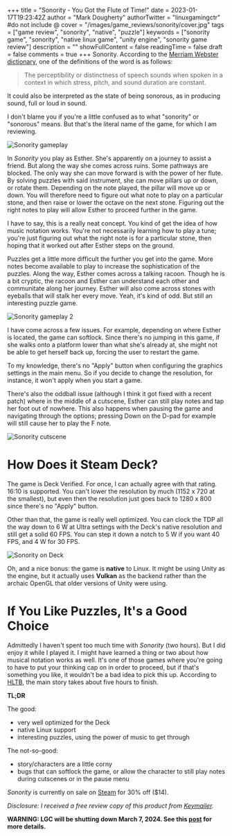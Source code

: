 +++
title = "Sonority - You Got the Flute of Time!"
date = 2023-01-17T19:23:42Z
author = "Mark Dougherty"
authorTwitter = "linuxgamingctr" #do not include @
cover = "/images/game_reviews/sonority/cover.jpg"
tags = ["game review", "sonority", "native", "puzzle"]
keywords = ["sonority game", "sonority", "native linux game", "unity engine", "sonority game review"]
description = ""
showFullContent = false
readingTime = false
draft = false
comments = true
+++
Sonority. According to the [Merriam Webster dictionary](https://www.merriam-webster.com/dictionary/sonority), one of the definitions of the word is as follows:
> The perceptibility or distinctness of speech sounds when spoken in a context in which stress, pitch, and sound duration are constant.

It could also be interpreted as the state of being sonorous, as in producing sound, full or loud in sound.

I don't blame you if you're a little confused as to what "sonority" or "sonorous" means. But that's the literal name of the game, for which I am reviewing.

![Sonority gameplay](/images/game_reviews/sonority/1.webp)

In *Sonority* you play as Esther. She's apparently on a journey to assist a friend. But along the way she comes across ruins. Some pathways are blocked. The only way she can move forward is with the power of her flute. By solving puzzles with said instrument, she can move pillars up or down, or rotate them. Depending on the note played, the pillar will move up or down. You will therefore need to figure out what note to play on a particular stone, and then raise or lower the octave on the next stone. Figuring out the right notes to play will allow Esther to proceed further in the game.

I have to say, this is a really neat concept. You kind of get the idea of how music notation works. You're not necessarily learning how to play a tune; you're just figuring out what the right note is for a particular stone, then hoping that it worked out after Esther steps on the ground.

Puzzles get a little more difficult the further you get into the game. More notes become available to play to increase the sophistication of the puzzles. Along the way, Esther comes across a talking racoon. Though he is a bit cryptic, the racoon and Esther can understand each other and communitate along her journey. Esther will also come across stones with eyeballs that will stalk her every move. Yeah, it's kind of odd. But still an interesting puzzle game.

![Sonority gameplay 2](/images/game_reviews/sonority/2.webp)

I have come across a few issues. For example, depending on where Esther is located, the game can softlock. Since there's no jumping in this game, if she walks onto a platform lower than what she's already at, she might not be able to get herself back up, forcing the user to restart the game. 

To my knowledge, there's no "Apply" button when configuring the graphics settings in the main menu. So if you decide to change the resolution, for instance, it won't apply when you start a game.

There's also the oddball issue (although I think it got fixed with a recent patch) where in the middle of a cutscene, Esther can still play notes and tap her foot out of nowhere. This also happens when pausing the game and navigating through the options; pressing Down on the D-pad for example will still cause her to play the F note.

![Sonority cutscene](/images/game_reviews/sonority/3.webp)

# How Does it Steam Deck?
The game is Deck Verified. For once, I can actually agree with that rating. 16:10 is supported. You can't lower the resolution by much (1152 x 720 at the smallest), but even then the resolution just goes back to 1280 x 800 since there's no "Apply" button.

Other than that, the game is really well optimized. You can clock the TDP all the way down to 6 W at Ultra settings with the Deck's native resolution and still get a solid 60 FPS. You can step it down a notch to 5 W if you want 40 FPS, and 4 W for 30 FPS.

![Sonority on Deck](/images/game_reviews/sonority/on_deck.jpeg)

Oh, and a nice bonus: the game is **native** to Linux. It might be using Unity as the engine, but it actually uses **Vulkan** as the backend rather than the archaic OpenGL that older versions of Unity were using.

# If You Like Puzzles, It's a Good Choice
Admittedly I haven't spent too much time with *Sonority* (two hours). But I did enjoy it while I played it. I might have learned a thing or two about how musical notation works as well. It's one of those games where you're going to have to put your thinking cap on in order to proceed, but if that's something you like, it wouldn't be a bad idea to pick this up. According to [HLTB](https://howlongtobeat.com/game/100059), the main story takes about five hours to finish.

**TL;DR**

The good:
- very well optimized for the Deck
- native Linux support
- interesting puzzles, using the power of music to get through

The not-so-good:
- story/characters are a little corny
- bugs that can softlock the game, or allow the character to still play notes during cutscenes or in the pause menu

*Sonority* is currently on sale on [Steam](https://store.steampowered.com/app/1432390/Sonority/) for 30% off ($14).

*Disclosure: I received a free review copy of this product from [Keymailer](https://keymailer.co).*

**WARNING: LGC will be shutting down March 7, 2024. See this [post](https://linuxgamingcentral.com/posts/the-end-of-lgc/) for more details.**
